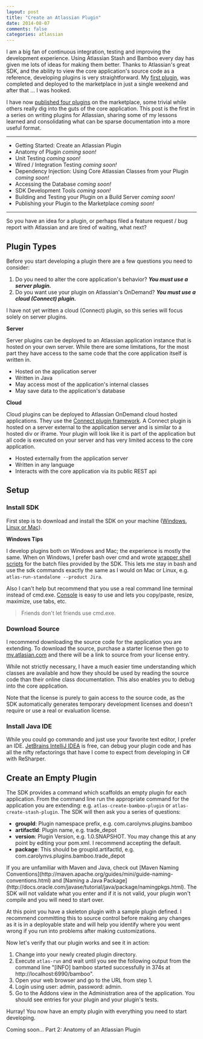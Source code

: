 ```yaml
---
layout: post
title: "Create an Atlassian Plugin"
date: 2014-08-07
comments: false
categories: atlassian
---
```


I am a big fan of continuous integration, testing and improving the development experience. Using Atlassian Stash and Bamboo every day has given me lots of ideas for making them better. Thanks to Atlassian's great SDK, and the ability to view the core application's source code as a reference, developing plugins is very straightforward. My [first plugin](https://marketplace.atlassian.com/plugins/com.carolynvs.reject-merge-commit-hook), was completed and deployed to the marketplace in just a single weekend and after that ... I was hooked.

I have now [published four plugins](https://marketplace.atlassian.com/vendors/1211016) on the marketplace, some trivial while others really dig into the guts of the core application. This post is the first in a series on writing plugins for Atlassian, sharing some of my lessons learned and consolidating what can be sparse documentation into a more useful format.

---

* Getting Started: Create an Atlassian Plugin
* Anatomy of Plugin *coming soon!*
* Unit Testing *coming soon!*
* Wired / Integration Testing *coming soon!*
* Dependency Injection: Using Core Atlassian Classes from your Plugin *coming soon!*
* Accessing the Database *coming soon!*
* SDK Development Tools *coming soon!*
* Building and Testing your Plugin on a Build Server *coming soon!*
* Publishing your Plugin to the Marketplace *coming soon!*

---

So you have an idea for a plugin, or perhaps filed a feature request / bug report with Atlassian and are tired of waiting, what next?

## Plugin Types

Before you start developing a plugin there are a few questions you need to consider:

1. Do you need to alter the core application's behavior? ***You must use a server plugin.*** 
2. Do you want use your plugin on Atlassian's OnDemand? ***You must use a cloud (Connect) plugin.***

<aside>I have not yet written a cloud (Connect) plugin, so this series will focus solely on server plugins.</aside>

**Server**

Server plugins can be deployed to an Atlassian application instance that is hosted on your own server. While there are some limitations, for the most part they have access to the same code that the core application itself is written in.

* Hosted on the application server
* Written in Java
* May access most of the application's internal classes
* May save data to the application's database

**Cloud**

Cloud plugins can be deployed to Atlassian OnDemand cloud hosted applications. They use the [Connect plugin framework](https://developer.atlassian.com/static/connect/docs/guides/introduction.html). A Connect plugin is hosted on a server external to the application server and is similar to a hosted div or iframe. Your plugin will look like it is part of the application but all code is executed on your server and has very limited access to the core application.

* Hosted externally from the application server
* Written in any language
* Interacts with the core application via its public REST api

## Setup

### Install SDK
First step is to download and install the SDK on your machine ([Windows](https://developer.atlassian.com/display/DOCS/Install+the+Atlassian+SDK+on+a+Windows+System), [Linux or Mac](https://developer.atlassian.com/display/DOCS/Install+the+Atlassian+SDK+on+a+Linux+or+Mac+System)). 

**Windows Tips**

I develop plugins both on Windows and Mac; the experience is mostly the same. When on Windows, I prefer bash over cmd and wrote [wrapper shell scripts](https://github.com/carolynvs/atlassian-plugin-sdk) for the batch files provided by the SDK. This lets me stay in bash and use the sdk commands exactly the same as I would on Mac or Linux, e.g. `atlas-run-standalone --product Jira`.

Also I can't help but recommend that you use a real command line terminal instead of cmd.exe. [Console](https://github.com/cbucher/console) is easy to use and lets you copy/paste, resize, maximize, use tabs, etc. 


> Friends don't let friends use cmd.exe.

### Download Source
I recommend downloading the source code for the application you are extending. To download the source, purchase a starter license then go to [my.atlasian.com](http://my.atlassian.com) and there will be a link to source from your license entry.

<aside>While not strictly necessary, I have a much easier time understanding which classes are available and how they should be used by reading the source code than their online class documentation. This also enables you to debug into the core application. 

Note that the license is purely to gain access to the source code, as the SDK automatically generates temporary development licenses and doesn't require or use a real or evaluation license.</aside>

### Install Java IDE
While you could go commando and just use your favorite text editor, I prefer an IDE. [JetBrains IntelliJ IDEA](http://www.jetbrains.com/idea/) is free, can debug your plugin code and has all the nifty refactorings that have I come to expect from developing in C# with ReSharper.

## Create an Empty Plugin
The SDK provides a command which scaffolds an empty plugin for each application. From the command line run the appropriate command for the application you are extending: e.g. `atlas-create-bamboo-plugin` or `atlas-create-stash-plugin`. The SDK will then ask you a series of questions:

* **groupId**: Plugin namespace prefix, e.g. com.carolynvs.plugins.bamboo
* **artifactId**: Plugin name, e.g. trade_depot
* **version**: Plugin Version, e.g. 1.0.SNAPSHOT. You may change this at any point by editing your pom.xml. I recommend accepting the default.
* **package**: This should be groupId.artifactId, e.g. com.carolynvs.plugins.bamboo.trade_depot

<aside>If you are unfamiliar with Maven and Java, check out [Maven Naming Conventions](http://maven.apache.org/guides/mini/guide-naming-conventions.html) and [Naming a Java Package](http://docs.oracle.com/javase/tutorial/java/package/namingpkgs.html). The SDK will not validate what you enter and if it is not valid, your plugin won't compile and you will need to start over.</aside>

At this point you have a skeleton plugin with a sample plugin defined. I recommend committing this to source control before making any changes as it is in a deployable state and will help you identify where you went wrong if you run into problems after making customizations.

Now let's verify that our plugin works and see it in action:

1. Change into your newly created plugin directory.
2. Execute `atlas-run` and wait until you see the following output from the command line "[INFO] bamboo started successfully in 374s at http://localhost:6990/bamboo".
3. Open your web browser and go to the URL from step 1.
4. Login using user: admin, password: admin.
5. Go to the Addons view in the Administration area of the application. You should see entries for your plugin and your plugin's tests.

Hurray! You now have an empty plugin with everything you need to start developing.

Coming soon... Part 2: Anatomy of an Atlassian Plugin


